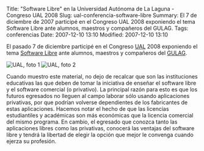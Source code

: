 Title: "Software Libre" en la Universidad Autónoma de La Laguna - Congreso UAL 2008
Slug: ual-conferencia-software-libre
Summary: El 7 de diciembre de 2007 participé en el Congreso UAL 2008 exponiendo el tema Software Libre ante alumnos, maestros y compañeros del GULAG.
Tags: conferencias
Date: 2007-12-10 13:10
Modified: 2007-12-10 13:10


El pasado 7 de diciembre participé en el Congreso [UAL](http://www.ual.mx/) 2008 exponiendo el tema [Software Libre]({filename}/presentaciones/software-libre.md) ante alumnos, maestros y compañeros del [GULAG](http://www.gulag.org.mx/).

<img class="img-fluid" src="dsc00615.jpg" alt="UAL, foto 1">

<img class="img-fluid" src="dsc00622.jpg" alt="UAL, foto 2">

Cuando muestro este material, no dejo de recalcar que son las instituciones educativas las que deben de tomar la iniciativa de enseñar el software libre y el software comercial (o privativo). La principal razón para esto es que los futuros egresados no lleguen al campo laborar sólo usando aplicaciones privativas, por que podrían volverse dependientes de los fabricantes de estas aplicaciones. Hacemos notar el hecho de que las licencias estudiantiles y académicas son más económicas que la licencia comercial del mismo programa. En cambio, el egresado que conozca tanto las aplicaciones libres como las privativas, conocerá las ventajas del software libre y tendrá la libertad de elegir la opción que mejor le convenga cuando ejerza su profesión.
